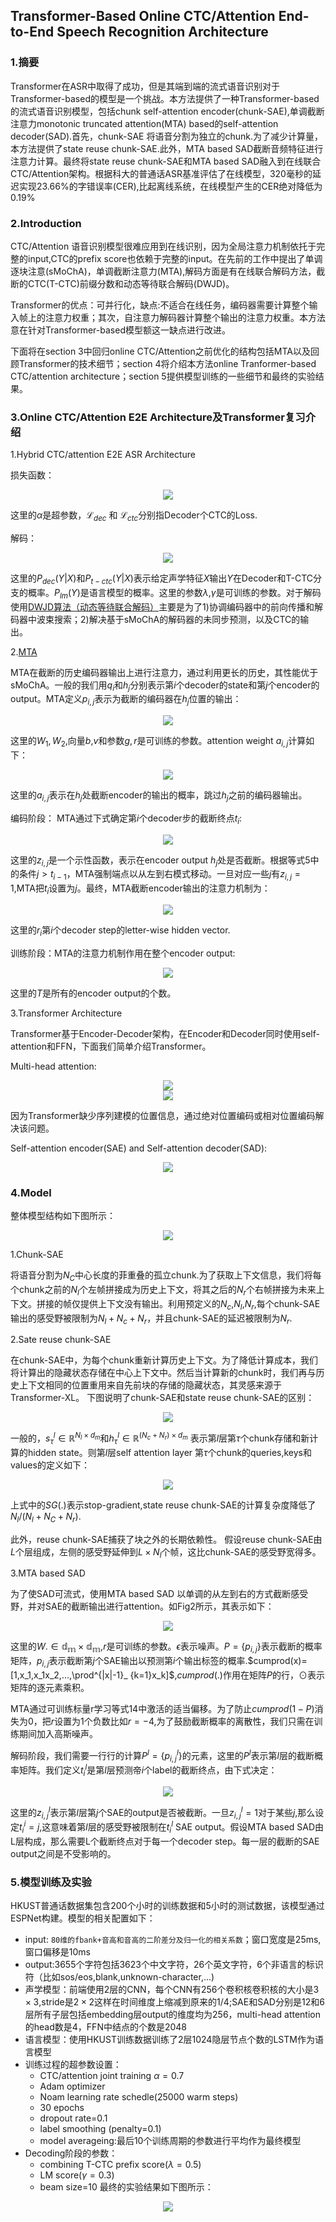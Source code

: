 ## Transformer-Based Online CTC/Attention End-to-End Speech Recognition Architecture

<!-- https://blog.csdn.net/wudibaba21/article/details/112364541 -->


### 1.摘要

Transformer在ASR中取得了成功，但是其端到端的流式语音识别对于Transformer-based的模型是一个挑战。本方法提供了一种Transformer-based的流式语音识别模型，包括chunk self-attention encoder(chunk-SAE),单调截断注意力monotonic truncated attention(MTA) based的self-attention decoder(SAD).首先，chunk-SAE 将语音分割为独立的chunk.为了减少计算量，本方法提供了state reuse chunk-SAE.此外，MTA based SAD截断音频特征进行注意力计算。最终将state reuse chunk-SAE和MTA based SAD融入到在线联合CTC/Attention架构。根据科大的普通话ASR基准评估了在线模型，320毫秒的延迟实现23.66%的字错误率(CER),比起离线系统，在线模型产生的CER绝对降低为0.19%


### 2.Introduction

CTC/Attention 语音识别模型很难应用到在线识别，因为全局注意力机制依托于完整的input,CTC的prefix score也依赖于完整的input。在先前的工作中提出了单调逐块注意(sMoChA)，单调截断注意力(MTA),解码方面是有在线联合解码方法，截断的CTC(T-CTC)前缀分数和动态等待联合解码(DWJD)。

Transformer的优点：可并行化，缺点:不适合在线任务，编码器需要计算整个输入帧上的注意力权重；其次，自注意力解码器计算整个输出的注意力权重。本方法意在针对Transformer-based模型额这一缺点进行改进。

下面将在section 3中回归online CTC/Attention之前优化的结构包括MTA以及回顾Transformer的技术细节；section 4将介绍本方法online Tranformer-based CTC/attention architecture；section 5提供模型训练的一些细节和最终的实验结果。

### 3.Online CTC/Attention E2E Architecture及Transformer复习介绍

1.Hybrid CTC/attention E2E ASR Architecture

损失函数：

<div align=center>
    <img src="zh-cn/img/ch20/p1.png"   /> 
</div>

这里的$\alpha$是超参数，$\mathcal{L}_ {dec}$ 和 $\mathcal{L}_{ctc}$分别指Decoder个CTC的Loss.

解码：

<div align=center>
    <img src="zh-cn/img/ch20/p2.png"   /> 
</div>

这里的$P_{dec}(Y|X)$和$P_{t-ctc}(Y|X)$表示给定声学特征$X$输出$Y$在Decoder和T-CTC分支的概率。$P_{lm}(Y)$是语言模型的概率。这里的参数$\lambda$,$\gamma$是可训练的参数。对于解码使用[DWJD算法（动态等待联合解码）](https://ieeexplore.ieee.org/abstract/document/8068205)主要是为了1)协调编码器中的前向传播和解码器中波束搜索；2)解决基于sMoChA的解码器的未同步预测，以及CTC的输出。

2.[MTA](https://github.com/HaoranMiao/streaming-attention)

MTA在截断的历史编码器输出上进行注意力，通过利用更长的历史，其性能优于sMoChA。一般的我们用$q_i$和$h_j$分别表示第$i$个decoder的state和第$j$个encoder的output。MTA定义$p_{i,j}$表示为截断的编码器在$h_j$位置的输出：

<div align=center>
    <img src="zh-cn/img/ch20/p3.png"   /> 
</div>

这里的$W_1,W_2$,向量$b$,$v$和参数$g,r$是可训练的参数。attention weight $a_{i,j}$计算如下：

<div align=center>
    <img src="zh-cn/img/ch20/p4.png"   /> 
</div>

这里的$a_{i,j}$表示在$h_j$处截断encoder的输出的概率，跳过$h_j$之前的编码器输出。

编码阶段： MTA通过下式确定第$i$个decoder步的截断终点$t_i$:

<div align=center>
    <img src="zh-cn/img/ch20/p5.png"   /> 
</div>

这里的$z_{i,j}$是一个示性函数，表示在encoder output $h_j$处是否截断。根据等式5中的条件$j>t_{i-1}$，MTA强制端点以从左到右模式移动。一旦对应一些$j$有$z_{i,j}=1$,MTA把$t_i$设置为$j$。最终，MTA截断encoder输出的注意力机制为：

<div align=center>
    <img src="zh-cn/img/ch20/p6.png"   /> 
</div>

这里的$r_i$第$i$个decoder step的letter-wise hidden vector.

训练阶段：MTA的注意力机制作用在整个encoder output:

<div align=center>
    <img src="zh-cn/img/ch20/p7.png"   /> 
</div>

这里的$T$是所有的encoder output的个数。


3.Transformer Architecture

Transformer基于Encoder-Decoder架构，在Encoder和Decoder同时使用self-attention和FFN，下面我们简单介绍Transformer。

Multi-head attention: 

<div align=center>
    <img src="zh-cn/img/ch20/p8.png"   /> 
</div>

<div align=center>
    <img src="zh-cn/img/ch20/p9.png"   /> 
</div>

因为Transformer缺少序列建模的位置信息，通过绝对位置编码或相对位置编码解决该问题。

Self-attention encoder(SAE) and Self-attention decoder(SAD):

<div align=center>
    <img src="zh-cn/img/ch20/p10.png"   /> 
</div>


### 4.Model


整体模型结构如下图所示：

<div align=center>
    <img src="zh-cn/img/ch20/p11.png"   /> 
</div>


1.Chunk-SAE

将语音分割为$N_C$中心长度的菲重叠的孤立chunk.为了获取上下文信息，我们将每个chunk之前的$N_l$个左帧拼接成为历史上下文，将其之后的$N_r$个右帧拼接为未来上下文。拼接的帧仅提供上下文没有输出。利用预定义的$N_c$,$N_l$,$N_r$,每个chunk-SAE输出的感受野被限制为$N_l+N_c+N_r$，并且chunk-SAE的延迟被限制为$N_r$.

2.Sate reuse chunk-SAE

在chunk-SAE中，为每个chunk重新计算历史上下文。为了降低计算成本，我们将计算出的隐藏状态存储在中心上下文中。然后当计算新的chunk时，我们再与历史上下文相同的位置重用来自先前块的存储的隐藏状态，其灵感来源于Transformer-XL。
下图说明了chunk-SAE和state reuse chunk-SAE的区别：

<div align=center>
    <img src="zh-cn/img/ch20/p12.png"   /> 
</div>

一般的，$s^l_{\tau} \in \mathbb{R}^{N_l\times d_m}$和$h^l_{\tau} \in \mathbb{R}^{(N_c+N_r)\times d_m}$
表示第$l$层第$\tau$个chunk存储和新计算的hidden state。则第$l$层self attention layer 第$\tau$个chunk的queries,keys和values的定义如下：

<div align=center>
    <img src="zh-cn/img/ch20/p13.png"   /> 
</div>

上式中的$SG(.)$表示stop-gradient,state reuse chunk-SAE的计算复杂度降低了$N_l/(N_l+N_C+N_r)$.

此外，reuse chunk-SAE捕获了块之外的长期依赖性。
假设reuse chunk-SAE由$L$个层组成，左侧的感受野延伸到$L\times N_l$个帧，这比chunk-SAE的感受野宽得多。

3.MTA based SAD

为了使SAD可流式，使用MTA based SAD 以单调的从左到右的方式截断感受野，并对SAE的截断输出进行attention。如Fig2所示，其表示如下：

<div align=center>
    <img src="zh-cn/img/ch20/p14.png"   /> 
</div>

这里的$W.\in \mathbb{d_m \times d_m}$,$r$是可训练的参数。$\epsilon$表示噪声。$P=\{p_{i,j}\}$表示截断的概率矩阵，$p_{i,j}$表示截断第$j$个SAE输出以预测第$i$个输出标签的概率.$cumprod(x)=[1,x_1,x_1x_2,...,\prod^{|x|-1}_ {k=1}x_k]$,$cumprod(.)$作用在矩阵$P$的行，$\odot$表示矩阵的逐元素乘积。

MTA通过可训练标量r学习等式14中激活的适当偏移。为了防止$cumprod(1-P)$消失为0，把$r$设置为1个负数比如$r=-4$,为了鼓励截断概率的离散性，我们只需在训练期间加入高斯噪声。

解码阶段，我们需要一行行的计算$P^l=\{p^{l}_ {i,j}\}$的元素，这里的$P^l$表示第$l$层的截断概率矩阵。我们定义$t^l_i$是第$l$层预测帝$i$个label的截断终点，由下式决定：

<div align=center>
    <img src="zh-cn/img/ch20/p15.png"   /> 
</div>

这里的$z^l_{i,j}$表示第$l$层第$j$个SAE的output是否被截断。一旦$z^l_{i,j}=1$对于某些$j$,那么设定$t^i_i=j$,这意味着第$l$层的感受野被限制在$t^l_i$ SAE output。假设MTA based SAD由L层构成，那么需要L个截断终点对于每一个decoder step。每一层的截断的SAE output之间是不受影响的。

### 5.模型训练及实验


HKUST普通话数据集包含200个小时的训练数据和5小时的测试数据，该模型通过ESPNet构建。模型的相关配置如下：

+ input: `80维的fbank+音高和音高的二阶差分及归一化的相关系数`；窗口宽度是25ms,窗口偏移是10ms
+ output:3655个字符包括3623个中文字符，26个英文字符，6个非语言的标识符（比如sos/eos,blank,unknown-character,...)
+ 声学模型：前端使用2层的CNN，每个CNN有256个卷积核卷积核的大小是$3\times 3$,stride是$2\times2$这样在时间维度上缩减到原来的$1/4$;SAE和SAD分别是12和6层所有子层包括embedding层output的维度均为256，multi-head attention的head数是4，FFN中结点的个数是2048
+ 语言模型：使用HKUST训练数据训练了2层1024隐层节点个数的LSTM作为语言模型
+ 训练过程的超参数设置：
	- CTC/attention joint training $\alpha=0.7$
	- Adam optimizer
	- Noam learning rate schedle(25000 warm steps)
	- 30 epochs
	- dropout rate=0.1
	- label smoothing (penalty=0.1)
	- model averageing:最后10个训练周期的参数进行平均作为最终模型
+ Decoding阶段的参数：
	- combining T-CTC prefix score($\lambda=0.5$)
	- LM score($\gamma=0.3$)
	- beam size=10
最终的实验结果如下图所示：

<div align=center>
    <img src="zh-cn/img/ch20/p16.png"   /> 
</div>

